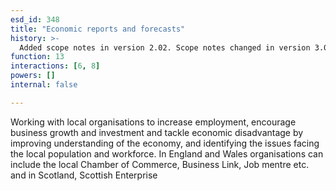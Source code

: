 ```yaml
---
esd_id: 348
title: "Economic reports and forecasts"
history: >-
  Added scope notes in version 2.02. Scope notes changed in version 3.00 to include Scottish Enterprise. Term name changed from 'Economic intelligence' to 'Local economy - reports and forecasts' in version 3.00. Name changed to 'Economic reports and forecasts' in version 4.00.
function: 13
interactions: [6, 8]
powers: []
internal: false

---
```


Working with local organisations to increase employment, encourage business growth and investment and tackle economic disadvantage by improving understanding of the economy, and identifying the issues facing the local population and workforce.
In England and Wales organisations can include the local Chamber of Commerce, Business Link, Job mentre etc. and in Scotland, Scottish Enterprise

